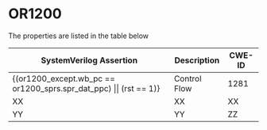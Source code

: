 # OR1200

The properties are listed in the table below

| SystemVerilog Assertion   |      Description      | CWE-ID |
|----------|-------------|------|
| {(or1200\_except.wb\_pc == or1200\_sprs.spr\_dat\_ppc) \|\| (rst == 1)} |  Control Flow | 1281  |
| XX |    XX   | XX   |
| YY | YY | ZZ |
